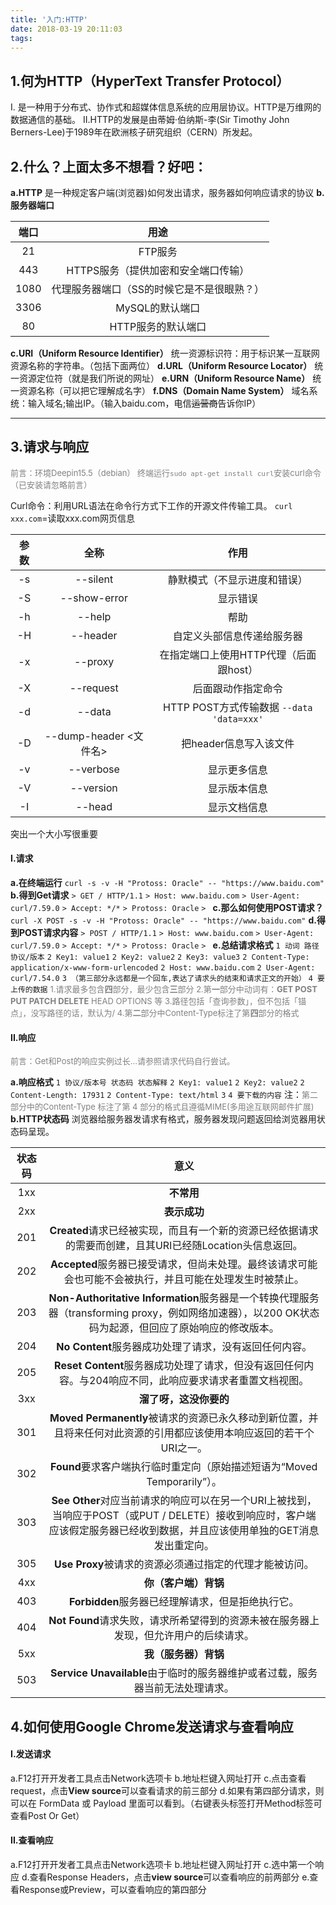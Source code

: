 ```yaml
---
title: '入门:HTTP'
date: 2018-03-19 20:11:03
tags:
---
```

## 1.何为HTTP（HyperText Transfer Protocol）
I. 是一种用于分布式、协作式和超媒体信息系统的应用层协议。HTTP是万维网的数据通信的基础。
II.HTTP的发展是由蒂姆·伯纳斯-李(Sir Timothy John Berners-Lee)于1989年在欧洲核子研究组织（CERN）所发起。
## 2.什么？上面太多不想看？好吧：
 **a.HTTP**
 是一种规定客户端(浏览器)如何发出请求，服务器如何响应请求的协议
 **b.服务器端口**
 
 |端口|用途|
 |:----:|:----:|
 |21|FTP服务|
 |443|HTTPS服务（提供加密和安全端口传输）|
 |1080|代理服务器端口（SS的时候它是不是很眼熟？）|
 |3306|MySQL的默认端口|
 |80|HTTP服务的默认端口|
 
 **c.URI（Uniform Resource Identifier）**
   统一资源标识符：用于标识某一互联网资源名称的字符串。（包括下面两位）
 **d.URL（Uniform Resource Locator）**
   统一资源定位符（就是我们所说的网址）
 **e.URN（Uniform Resource Name）**
   统一资源名称（可以把它理解成名字）
 **f.DNS（Domain Name System）**
   域名系统：输入域名;输出IP。（输入baidu.com，电信~~运营商~~告诉你IP）

---
## 3.请求与响应
<font color=gray size=2>前言：环境Deepin15.5（debian）
终端运行`sudo apt-get install curl`安装curl命令（已安装请忽略前言）</font>

Curl命令：利用URL语法在命令行方式下工作的开源文件传输工具。
`curl xxx.com`=读取xxx.com网页信息

|参数|全称|作用|
|:---:|:---:|:---:|
|-s|--silent|静默模式（不显示进度和错误）|
|-S|--show-error|显示错误|
|-h|--help|帮助|
|-H|--header|自定义头部信息传递给服务器|
|-x|--proxy|在指定端口上使用HTTP代理（后面跟host）|
|-X|--request|后面跟动作指定命令|
|-d|--data|HTTP POST方式传输数据 `--data 'data=xxx'`|
|-D|--dump-header <文件名>|把header信息写入该文件|
|-v|--verbose|显示更多信息|
|-V|--version|显示版本信息|
|-I|--head|显示文档信息|

突出一个大小写很重要


#### I.请求
  **a.在终端运行**
  `curl -s -v -H "Protoss: Oracle" -- "https://www.baidu.com"`
  **b.得到Get请求**
	`> GET / HTTP/1.1`
	`> Host: www.baidu.com`
	`> User-Agent: curl/7.59.0`
	`> Accept: */*`
	`> Protoss: Oracle`
	`> `
  **c.那么如何使用POST请求？**
    `curl -X POST -s -v -H "Protoss: Oracle" -- "https://www.baidu.com"`
  **d.得到POST请求内容**
	`> POST / HTTP/1.1`
	`> Host: www.baidu.com`
	`> User-Agent: curl/7.59.0`
	`> Accept: */*`
	`> Protoss: Oracle`
	`> `
  **e.总结请求格式**
    `1 动词 路径 协议/版本`
    `2 Key1: value1`
    `2 Key2: value2`
    `2 Key3: value3`
    `2 Content-Type: application/x-www-form-urlencoded`
    `2 Host: www.baidu.com`
    `2 User-Agent: curl/7.54.0`
    `3 （第三部分永远都是一个回车,表达了请求头的结束和请求正文的开始）`
    `4 要上传的数据`
<font color=gray size=2>1.请求最多包含**四**部分，最少包含**三**部分
2.第**一**部分中动词有：**GET POST PUT PATCH DELETE** HEAD OPTIONS 等
3.路径包括「查询参数」，但不包括「锚点」，没写路径的话，默认为/
4.第**二**部分中Content-Type标注了第**四**部分的格式</font>

#### II.响应
<font color=gray size=2>前言：Get和Post的响应实例过长...请参照请求代码自行尝试。</font>

  **a.响应格式**
	`1 协议/版本号 状态码 状态解释`
	`2 Key1: value1`
	`2 Key2: value2`
	`2 Content-Length: 17931`
	`2 Content-Type: text/html`
	`3`
	`4 要下载的内容`
    注：<font color=gray size=2>第二部分中的Content-Type 标注了第 4 部分的格式且遵循MIME(多用途互联网邮件扩展)</font>
  **b.HTTP状态码**
  浏览器给服务器发请求有格式，服务器发现问题返回给浏览器用状态码呈现。
    
|状态码|意义|
|:----:|:----:|
|1xx|**不常用**|
|2xx|**表示成功**|
|201|**Created**请求已经被实现，而且有一个新的资源已经依据请求的需要而创建，且其URI已经随Location头信息返回。|
|202|**Accepted**服务器已接受请求，但尚未处理。最终该请求可能会也可能不会被执行，并且可能在处理发生时被禁止。|
|203|**Non-Authoritative Information**服务器是一个转换代理服务器（transforming proxy，例如网络加速器），以200 OK状态码为起源，但回应了原始响应的修改版本。|
|204|**No Content**服务器成功处理了请求，没有返回任何内容。|
|205|**Reset Content**服务器成功处理了请求，但没有返回任何内容。与204响应不同，此响应要求请求者重置文档视图。|
|3xx|**溜了呀，这没你要的**|
|301|**Moved Permanently**被请求的资源已永久移动到新位置，并且将来任何对此资源的引用都应该使用本响应返回的若干个URI之一。|
|302|**Found**要求客户端执行临时重定向（原始描述短语为“Moved Temporarily”）。|
|303|**See Other**对应当前请求的响应可以在另一个URI上被找到，当响应于POST（或PUT / DELETE）接收到响应时，客户端应该假定服务器已经收到数据，并且应该使用单独的GET消息发出重定向。|
|305|**Use Proxy**被请求的资源必须通过指定的代理才能被访问。|
|4xx|**你（客户端）背锅**|
|403|**Forbidden**服务器已经理解请求，但是拒绝执行它。|
|404|**Not Found**请求失败，请求所希望得到的资源未被在服务器上发现，但允许用户的后续请求。|
|5xx|**我（服务器）背锅**|
|503|**Service Unavailable**由于临时的服务器维护或者过载，服务器当前无法处理请求。|

## 4.如何使用Google Chrome发送请求与查看响应
#### I.发送请求
  a.F12打开开发者工具点击Network选项卡
  b.地址栏键入网址打开
  c.点击查看request，点击**View source**可以查看请求的前三部分
  d.如果有第四部分请求，则可以在 FormData 或 Payload 里面可以看到。（右键表头标签打开Method标签可查看Post Or Get）
#### II.查看响应
  a.F12打开开发者工具点击Network选项卡
  b.地址栏键入网址打开
  c.选中第一个响应
  d.查看Response Headers，点击**view source**可以查看响应的前两部分
  e.查看Response或Preview，可以查看响应的第四部分